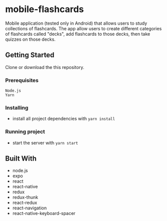 # mobile-flashcards

Mobile application (tested only in Android) that allows users to study collections of flashcards. 
The app allow users to create different categories of flashcards called "decks", add flashcards to those decks, then take quizzes on those decks.

## Getting Started

Clone or download the this repository.

### Prerequisites

```
Node.js
Yarn
```

### Installing

* install all project dependencies with `yarn install`

### Running project

* start the server with `yarn start`

## Built With

* node.js
* expo
* react
* react-native
* redux
* redux-thunk
* react-redux
* react-navigation
* react-native-keyboard-spacer